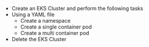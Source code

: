 - Create an EKS Cluster and perform the following tasks
- Using a YAML file
    - Create a namespace
    - Create a single container pod
    - Create a multi container pod
- Delete the EKS Cluster